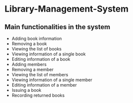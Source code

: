 # Library-Management-System

## Main functionalities in the system
* Adding book information
* Removing a book
* Viewing the list of books
* Viewing information of a single book
* Editing information of a book
* Adding members
* Removing a member
* Viewing the list of members
* Viewing information of a single member
* Editing information of a member
* Issuing a book
* Recording returned books

